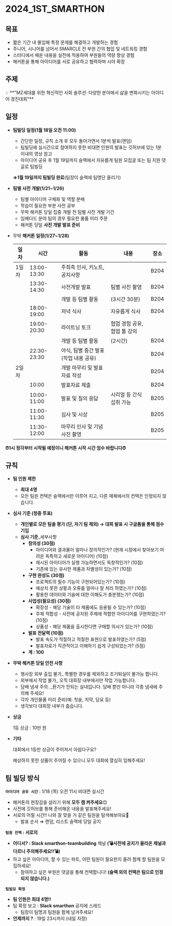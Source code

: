 # 2024_1ST_SMARTHON
## 목표

- 짧은 기간 내 몰입해 특정 문제를 해결하고 개발하는 경험
- 주니어, 시니어를 넘어서 SMARCLE 전 부원 간의 협업 및 네트워킹 경험
- 스터디에서 배운 내용을 실전에 적용하여 부원들의 역량 향상 경험
- 해커톤을 통해 아이디어를 서로 공유하고 협력하며 시야 확장

## 주제

<aside>
💡 **"MZ세대를 위한 혁신적인 사회 솔루션: 
 다양한 분야에서 삶을 변화시키는 아이디어 경진대회”**

</aside>

## 일정

- **팀빌딩 일정(1월 18일 오전 11:00)**
    - 간단한 일정, 규칙 소개 후 모두 돌아가면서 1분씩 발표(랜덤)
    - 팀빌딩에 실시간으로 참여하지 못한 비대면 인원의 발표는 깃허브에 있는 1분 이내의 영상 참고
    - 아이디어 공유 후 1월 19일까지 슬랙에서 자유롭게 팀원 모집글 또는 팀 지원 댓글로 팀빌딩
    
    **⇒1월 19일까지 팀빌딩 완료**(팀장이 슬랙에 팀명단 올리기)
    
- **팀별 사전 개발(1/21~1/26)**
    - 팀별 아이디어 구체화 및 역할 분배
    - 학습이 필요한 부분 사전 공부
    - 무박 해커톤 당일 집중 개발 전 팀별 사전 개발 기간
    - 임베디드 분야 팀의 경우 필요한 물품 미리 주문
    - 해커톤 당일 **사전 개발 발표 준비**

- 무박 **해커톤 일정(1/27~1/28)**
    
    
    | 일차 | 시간 | 활동 | 내용 | 장소 |
    | --- | --- | --- | --- | --- |
    | 1일차 | 13:00-13:30 | 주최측 인사, 키노트, 공지사항 |  | B204 |
    |  | 13:30-14:30 | 사전개발 발표 | 팀별 사진 촬영 | B204 |
    |  |  | 개발 등 팀별 활동 | (3시간 30분) | B204 |
    |  | 18:00-19:00 | 저녁 식사 | 자유롭게 식사 | B204 |
    |  | 19:00-20:30 | 라이트닝 토크 | 협업 경험 공유, 협업 툴 강의  |  |
    |  |  | 개발 등 팀별 활동 | (2시간) | B204 |
    |  | 22:30-23:30 | 야식, 팀별 중간 발표(작업 내용 공유) |  | B204 |
    | 2일차 |  | 개발 마무리 및 발표 자료 작성 |  | B204 |
    |  | 10:00 | 발표자료 제출 |  | B204 |
    |  | 10:00- 11:00 | 발표 및 질의 응답 | 시리얼 등 간식 섭취 가능 | B205 |
    |  | 11:00- 11:30 | 심사 및 시상 |  | B205 |
    |  | 11:30- 12:00 | 마무리 인사 및 기념 사진 촬영 |  | B205 |

**⏰1시 정각부터 시작될 예정이니 해커톤 시작 시간 엄수 바랍니다⏰**

## 규칙

- **팀 인원 제한**
    - **최대 4명**
    - 모든 팀원 컨택은 슬랙에서만 이루어 지고, 다른 매체에서의 컨택은 인정되지 않습니다.
- **심사 기준 (청중 투표)**
    - **개인별로 모든 팀을 평가 (단, 자기 팀 제외) → 대회 발표 시 구글폼을 통해 점수 기입**
    - **심사 기준**_세부사항
        - **창의성 (30점)**
            - 아이디어와 결과물이 얼마나 창의적인가? (현재 시장에서 찾아보기 어려운 독특하고 새로운 아이디어) (10점)
            - 제시된 아이디어가 실행 가능하면서도 독창적인가? (10점)
            - 기존에 있는 유사한 제품과 차별성이 있는가? (10점)
        - **구현 완성도 (30점)**
            - 프로젝트의 필수 기능이 구현되어있는가? (10점)
            - 예상치 못한 상황과 오류를 얼마나 잘 처리 하였는가? (10점)
            - 활용한 데이터와 기술에 대한 이해도가 충분했는가? (10점)
        - **사업성(필요성) (30점)**
            - 확장성 - 해당 기술이 타 제품에도 응용될 수 있는가? (10점)
            - 주제 적합성 - 사전에 공지된 주제에 적합한 아이디어를 구현하였는가? (10점)
            - 상품성 - 해당 제품을 출시한다면 구매할 의사가 있는가? (10점)
        - **발표 전달력 (10점)**
            - 발표 속도가 적절하고 적절한 표현으로 발표하였는가? (5점)
            - 발표자료가 직관적이고 이해하기 쉽게 구성되었는가? (5점)
        - **계 : 100**
- **무박 해커톤 당일 안전 사항**
    - 행사장 외부 출입 불가_ 특별한 경우를 제외하고 조기퇴실이 불가능 합니다.
    - 외부에서 작업 불가_ 오직 대회장 내부에서만 작업 가능합니다.
    - 담배 냄새 주의. _환기가 안되는 실내입니다. 담배 뿐만 아니라 각종 냄새에 주의해 주세요!
    - 각자 개인물품 미리 준비(예: 칫솔, 치약, 담요 등)
    - 생각보다 대회장 내부가 춥습니다.
- **상금**
    
    1등 상금 : 10만 원 
    
- **기타**
    
    
    대회에서 1등만 상금이 주어져서 아쉽다구요?
    
    예상하지 못한 상품이 주어질 수 있으니 모두 
    대회에 열심히 임해주세요!
    
    

## 팀 빌딩 방식

**`아이디어 공유 시간`** : 1/18 (목) 오전 11시 비대면 실시간 

- 해커톤의 현장감을 살리기 위해 **모두 캠 켜주세요**😊
- 사전에 깃허브를 통해 준비해온 내용을 발표해주세요!
- 서로의 어필 시간!! 나와 잘 맞을 거 같은 팀원을 탐색해보아요👀
    - 발표 순서 ⇒ 랜덤, 리스트 슬랙에 당일 공지

**`팀원 컨택` : 서로의** 

- **어디서? : Slack smarthon-teambuilding** 채널 **(💣사전에 공지가 올라온 채널과 다르니 주의해주세요!!💣)**
- 하고 싶은 아이디어, 할 수 있는 파트, 어떤 팀원이 필요한지 올려 함께 할 팀원을 모집하세요!
    - 참여하고 싶은 부원은 댓글을 통해 컨택합니다! **(슬랙 외의 컨택은 팀으로 인정되지 않습니다.)**



**`팀빌딩 확정`**

- **팀 인원은 최대 4명!!**
- 팀 확정 보고 :  **Slack smarthon** 공지에 스레드
    - 팀장이 팀명과 팀원을 함께 남겨주세요!
- **언제까지 ?** : 19일 23시까지 (내일 자정)
